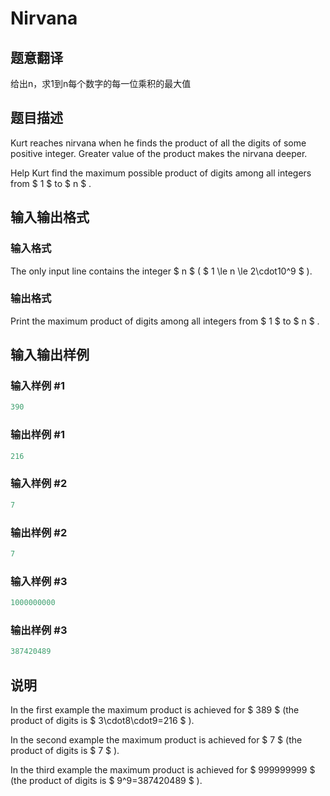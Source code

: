 # Nirvana

## 题意翻译

给出n，求1到n每个数字的每一位乘积的最大值

## 题目描述

Kurt reaches nirvana when he finds the product of all the digits of some positive integer. Greater value of the product makes the nirvana deeper.

Help Kurt find the maximum possible product of digits among all integers from $ 1 $ to $ n $ .

## 输入输出格式

### 输入格式

The only input line contains the integer $ n $ ( $ 1 \le n \le 2\cdot10^9 $ ).

### 输出格式

Print the maximum product of digits among all integers from $ 1 $ to $ n $ .

## 输入输出样例

### 输入样例 #1

```cpp
390

```
### 输出样例 #1

```cpp
216

```
### 输入样例 #2

```cpp
7

```
### 输出样例 #2

```cpp
7

```
### 输入样例 #3

```cpp
1000000000

```
### 输出样例 #3

```cpp
387420489

```
## 说明

In the first example the maximum product is achieved for $ 389 $ (the product of digits is $ 3\cdot8\cdot9=216 $ ).

In the second example the maximum product is achieved for $ 7 $ (the product of digits is $ 7 $ ).

In the third example the maximum product is achieved for $ 999999999 $ (the product of digits is $ 9^9=387420489 $ ).

